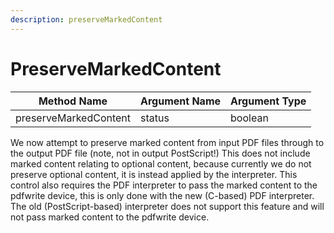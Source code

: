 ```yaml
---
description: preserveMarkedContent
---
```


# PreserveMarkedContent

| Method Name           | Argument Name | Argument Type |
| --------------------- | ------------- | ------------- |
| preserveMarkedContent | status        | boolean       |

We now attempt to preserve marked content from input PDF files through to the output PDF file (note, not in output PostScript!) This does not include marked content relating to optional content, because currently we do not preserve optional content, it is instead applied by the interpreter. This control also requires the PDF interpreter to pass the marked content to the pdfwrite device, this is only done with the new (C-based) PDF interpreter. The old (PostScript-based) interpreter does not support this feature and will not pass marked content to the pdfwrite device.



